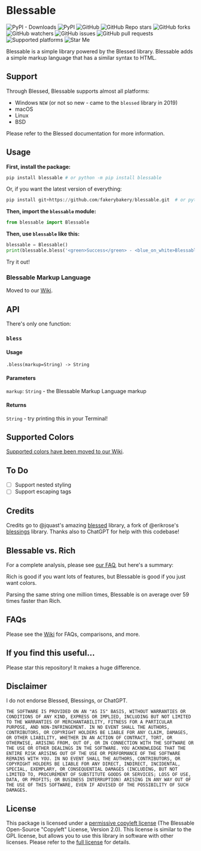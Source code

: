 # Blessable

![PyPI - Downloads](https://img.shields.io/pypi/dm/blessable?color=blue&label=installs&logo=pypi&logoColor=white) ![PyPI](https://img.shields.io/pypi/v/blessable?color=blue&label=version&logo=pypi&logoColor=white) ![GitHub](https://img.shields.io/github/license/fakerybakery/blessable?color=blue&label=license&logo=github&logoColor=white) ![GitHub Repo stars](https://img.shields.io/github/stars/fakerybakery/blessable?color=blue&label=stargazers&logo=github&logoColor=white) ![GitHub forks](https://img.shields.io/github/forks/fakerybakery/blessable?color=blue&label=forks&logo=github&logoColor=white) ![GitHub watchers](https://img.shields.io/github/watchers/fakerybakery/blessable?color=blue&label=watchers&logo=github&logoColor=white) ![GitHub issues](https://img.shields.io/github/issues/fakerybakery/blessable?color=blue&logo=github&logoColor=white) ![GitHub pull requests](https://img.shields.io/github/issues-pr/fakerybakery/blessable?color=blue&label=pull%20requests&logo=github&logoColor=white) ![Supported platforms](https://img.shields.io/badge/platforms-macOS%2C%20Linux%2C%20Windows-blue) ![Star Me](https://img.shields.io/badge/star-me-blue)

Blessable is a simple library powered by the Blessed library. Blessable adds a simple markup language that has a similar syntax to HTML.

## Support

Through Blessed, Blessable supports almost all platforms:

 - Windows `NEW` (or not so new - came to the `blessed` library in 2019)
 - macOS
 - Linux
 - BSD

Please refer to the Blessed documentation for more information.

## Usage

**First, install the package:**

```python
pip install blessable # or python -m pip install blessable
```

Or, if you want the latest version of everything:

```python
pip install git+https://github.com/fakerybakery/blessable.git  # or python -m pip install git+https://github.com/fakerybakery/blessable.git
```

**Then, import the `blessable` module:**

```python
from blessable import Blessable
```

**Then, use `blessable` like this:**

```python
blessable = Blessable()
print(blessable.bless('<green>Success</green> - <blue_on_white>Blessable has been installed!</blue_on_white>'))
```

Try it out!

### Blessable Markup Language

Moved to our [Wiki](https://github.com/fakerybakery/blessable/wiki/Documentation#blessable-markup-language).

## API

There's only one function:

### `bless`

#### Usage

```
.bless(markup=String) -> String
```

#### Parameters

`markup`: `String` - the Blessable Markup Language markup

#### Returns

`String` - try printing this in your Terminal!

## Supported Colors

[Supported colors have been moved to our Wiki](https://github.com/fakerybakery/blessable/wiki/Documentation#supported-colors).

## To Do

 - [ ] Support nested styling
 - [ ] Support escaping tags

## Credits

Credits go to @jquast's amazing [blessed](https://github.com/jquast/blessed) library, a fork of @erikrose's [blessings](https://github.com/erikrose/blessings) library. Thanks also to ChatGPT for help with this codebase!

## Blessable vs. Rich

For a complete analysis, please see [our FAQ](https://github.com/fakerybakery/blessable/wiki/FAQs#blessable-vs-rich), but here's a summary:

Rich is good if you want lots of features, but Blessable is good if you just want colors.

Parsing the same string one million times, Blessable is on average over 59 times faster than Rich.

## FAQs

Please see the [Wiki](https://github.com/fakerybakery/blessable/wiki) for FAQs, comparisons, and more.

## If you find this useful...

Please star this repository! It makes a huge difference.

## Disclaimer

I do not endorse Blessed, Blessings, or ChatGPT.

```
THE SOFTWARE IS PROVIDED ON AN "AS IS" BASIS, WITHOUT WARRANTIES OR CONDITIONS OF ANY KIND, EXPRESS OR IMPLIED, INCLUDING BUT NOT LIMITED TO THE WARRANTIES OF MERCHANTABILITY, FITNESS FOR A PARTICULAR PURPOSE, AND NON-INFRINGEMENT. IN NO EVENT SHALL THE AUTHORS, CONTRIBUTORS, OR COPYRIGHT HOLDERS BE LIABLE FOR ANY CLAIM, DAMAGES, OR OTHER LIABILITY, WHETHER IN AN ACTION OF CONTRACT, TORT, OR OTHERWISE, ARISING FROM, OUT OF, OR IN CONNECTION WITH THE SOFTWARE OR THE USE OR OTHER DEALINGS IN THE SOFTWARE. YOU ACKNOWLEDGE THAT THE ENTIRE RISK ARISING OUT OF THE USE OR PERFORMANCE OF THE SOFTWARE REMAINS WITH YOU. IN NO EVENT SHALL THE AUTHORS, CONTRIBUTORS, OR COPYRIGHT HOLDERS BE LIABLE FOR ANY DIRECT, INDIRECT, INCIDENTAL, SPECIAL, EXEMPLARY, OR CONSEQUENTIAL DAMAGES (INCLUDING, BUT NOT LIMITED TO, PROCUREMENT OF SUBSTITUTE GOODS OR SERVICES; LOSS OF USE, DATA, OR PROFITS; OR BUSINESS INTERRUPTION) ARISING IN ANY WAY OUT OF THE USE OF THIS SOFTWARE, EVEN IF ADVISED OF THE POSSIBILITY OF SUCH DAMAGES.
```

## License

This package is licensed under a [permissive copyleft license](LICENSE) (The Blessable Open-Source "Copyleft" License, Version 2.0). This license is similar to the GPL license, but allows you to use this library in software with other licenses. Please refer to the [full license](LICENSE) for details.
